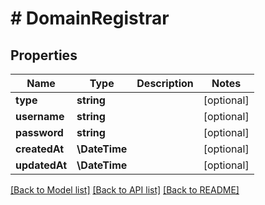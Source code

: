 # # DomainRegistrar

## Properties

Name | Type | Description | Notes
------------ | ------------- | ------------- | -------------
**type** | **string** |  | [optional]
**username** | **string** |  | [optional]
**password** | **string** |  | [optional]
**createdAt** | **\DateTime** |  | [optional]
**updatedAt** | **\DateTime** |  | [optional]

[[Back to Model list]](../../README.md#models) [[Back to API list]](../../README.md#endpoints) [[Back to README]](../../README.md)
